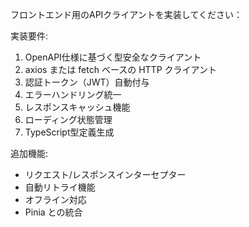 フロントエンド用のAPIクライアントを実装してください：

実装要件:
1. OpenAPI仕様に基づく型安全なクライアント
2. axios または fetch ベースの HTTP クライアント
3. 認証トークン（JWT）自動付与
4. エラーハンドリング統一
5. レスポンスキャッシュ機能
6. ローディング状態管理
7. TypeScript型定義生成

追加機能:
- リクエスト/レスポンスインターセプター
- 自動リトライ機能
- オフライン対応
- Pinia との統合